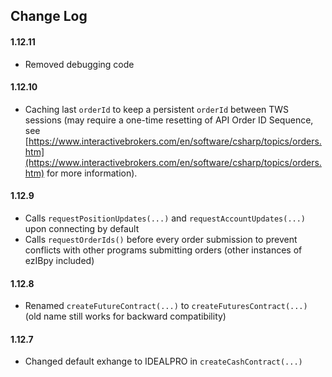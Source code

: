 ## Change Log

#### 1.12.11

- Removed debugging code


#### 1.12.10

- Caching last ``orderId`` to keep a persistent ``orderId`` between TWS sessions (may require a one-time resetting of API Order ID Sequence, see
[https://www.interactivebrokers.com/en/software/csharp/topics/orders.htm](https://www.interactivebrokers.com/en/software/csharp/topics/orders.htm) for more information).


#### 1.12.9

- Calls ``requestPositionUpdates(...)`` and ``requestAccountUpdates(...)`` upon connecting by default
- Calls ``requestOrderIds()`` before every order submission to prevent conflicts with other programs submitting orders (other instances of ezIBpy included)

#### 1.12.8

- Renamed ``createFutureContract(...)`` to ``createFuturesContract(...)`` (old name still works for backward compatibility)

#### 1.12.7

- Changed default exhange to IDEALPRO in ``createCashContract(...)``

